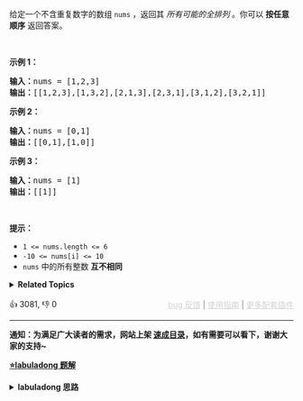 <p>给定一个不含重复数字的数组 <code>nums</code> ，返回其 <em>所有可能的全排列</em> 。你可以 <strong>按任意顺序</strong> 返回答案。</p>

<p>&nbsp;</p>

<p><strong>示例 1：</strong></p>

<pre>
<strong>输入：</strong>nums = [1,2,3]
<strong>输出：</strong>[[1,2,3],[1,3,2],[2,1,3],[2,3,1],[3,1,2],[3,2,1]]
</pre>

<p><strong>示例 2：</strong></p>

<pre>
<strong>输入：</strong>nums = [0,1]
<strong>输出：</strong>[[0,1],[1,0]]
</pre>

<p><strong>示例 3：</strong></p>

<pre>
<strong>输入：</strong>nums = [1]
<strong>输出：</strong>[[1]]
</pre>

<p>&nbsp;</p>

<p><strong>提示：</strong></p>

<ul> 
 <li><code>1 &lt;= nums.length &lt;= 6</code></li> 
 <li><code>-10 &lt;= nums[i] &lt;= 10</code></li> 
 <li><code>nums</code> 中的所有整数 <strong>互不相同</strong></li> 
</ul>

<details><summary><strong>Related Topics</strong></summary>数组 | 回溯</details><br>

<div>👍 3081, 👎 0<span style='float: right;'><span style='color: gray;'><a href='https://github.com/labuladong/fucking-algorithm/issues' target='_blank' style='color: lightgray;text-decoration: underline;'>bug 反馈</a> | <a href='https://labuladong.online/algo/fname.html?fname=jb插件简介' target='_blank' style='color: lightgray;text-decoration: underline;'>使用指南</a> | <a href='https://labuladong.online/algo/' target='_blank' style='color: lightgray;text-decoration: underline;'>更多配套插件</a></span></span></div>

<div id="labuladong"><hr>

**通知：为满足广大读者的需求，网站上架 [速成目录](https://labuladong.online/algo/intro/quick-learning-plan/)，如有需要可以看下，谢谢大家的支持~**



<p><strong><a href="https://labuladong.online/algo/practice-in-action/two-views-of-backtrack/" target="_blank">⭐️labuladong 题解</a></strong></p>
<details><summary><strong>labuladong 思路</strong></summary>


<div id="labuladong_solution_zh">

## 基本思路

[回溯算法详解](https://labuladong.online/algo/essential-technique/backtrack-framework/) 中就是拿这个问题来解释回溯模板的，首先画出回溯树来看一看：

![](https://labuladong.online/algo/images/subset/3.jpg)

写代码遍历这棵回溯树即可。

**详细题解**：
  - [回溯算法解题套路框架](https://labuladong.online/algo/essential-technique/backtrack-framework/)
  - [球盒模型：回溯算法穷举的两种视角](https://labuladong.online/algo/practice-in-action/two-views-of-backtrack/)
  - [回溯算法秒杀所有排列/组合/子集问题](https://labuladong.online/algo/essential-technique/permutation-combination-subset-all-in-one/)

</div>





<div id="solution">

## 解法代码



<div class="tab-panel"><div class="tab-nav">
<button data-tab-item="cpp" class="tab-nav-button btn " data-tab-group="default" onclick="switchTab(this)">cpp🤖</button>

<button data-tab-item="python" class="tab-nav-button btn " data-tab-group="default" onclick="switchTab(this)">python🤖</button>

<button data-tab-item="java" class="tab-nav-button btn active" data-tab-group="default" onclick="switchTab(this)">java🟢</button>

<button data-tab-item="go" class="tab-nav-button btn " data-tab-group="default" onclick="switchTab(this)">go🤖</button>

<button data-tab-item="javascript" class="tab-nav-button btn " data-tab-group="default" onclick="switchTab(this)">javascript🤖</button>
</div><div class="tab-content">
<div data-tab-item="cpp" class="tab-item " data-tab-group="default"><div class="highlight">

```cpp
// 注意：cpp 代码由 chatGPT🤖 根据我的 java 代码翻译。
// 本代码的正确性已通过力扣验证，如有疑问，可以对照 java 代码查看。

#include <vector>
#include <list>

class Solution {

    std::vector<std::vector<int>> res;

public:
    // 主函数，输入一组不重复的数字，返回它们的全排列
    std::vector<std::vector<int>> permute(std::vector<int>& nums) {
        std::list<int> track; // 记录「路径」
        std::vector<bool> used(nums.size(), false); // 「路径」中的元素会被标记为 true，避免重复使用
        
        backtrack(nums, track, used);
        return res;
    }

private:
    // 路径：记录在 track 中
    // 选择列表：nums 中不存在于 track 的那些元素（used[i] 为 false）
    // 结束条件：nums 中的元素全都在 track 中出现
    void backtrack(const std::vector<int>& nums, std::list<int>& track, std::vector<bool>& used) {
        // 触发结束条件
        if (track.size() == nums.size()) {
            res.push_back(std::vector<int>(track.begin(), track.end()));
            return;
        }

        for (int i = 0; i < nums.size(); i++) {
            // 排除不合法的选择
            if (used[i]) {
                // nums[i] 已经在 track 中，跳过
                continue;
            }
            // 做选择
            track.push_back(nums[i]);
            used[i] = true;
            // 进入下一层决策树
            backtrack(nums, track, used);
            // 取消选择
            track.pop_back();
            used[i] = false;
        }
    }
};
```

</div></div>

<div data-tab-item="python" class="tab-item " data-tab-group="default"><div class="highlight">

```python
# 注意：python 代码由 chatGPT🤖 根据我的 java 代码翻译。
# 本代码的正确性已通过力扣验证，如有疑问，可以对照 java 代码查看。

class Solution:
    def __init__(self):
        self.res = []

    # 主函数，输入一组不重复的数字，返回它们的全排列
    def permute(self, nums):
        # 记录「路径」
        track = []
        # 「路径」中的元素会被标记为 true，避免重复使用
        used = [False] * len(nums)
        
        self.backtrack(nums, track, used)
        return self.res

    # 路径：记录在 track 中
    # 选择列表：nums 中不存在于 track 的那些元素（used[i] 为 false）
    # 结束条件：nums 中的元素全都在 track 中出现
    def backtrack(self, nums, track, used):
        # 触发结束条件
        if len(track) == len(nums):
            self.res.append(track.copy())
            return

        for i in range(len(nums)):
            # 排除不合法的选择
            if used[i]: # <extend up -200>![](https://labuladong.online/algo/images/backtracking/6.jpg) #
                # nums[i] 已经在 track 中，跳过
                continue
            # 做选择
            track.append(nums[i])
            used[i] = True
            # 进入下一层决策树
            self.backtrack(nums, track, used)
            # 取消选择
            track.pop()
            used[i] = False
```

</div></div>

<div data-tab-item="java" class="tab-item active" data-tab-group="default"><div class="highlight">

```java
class Solution {

    List<List<Integer>> res = new LinkedList<>();

    // 主函数，输入一组不重复的数字，返回它们的全排列
    List<List<Integer>> permute(int[] nums) {
        // 记录「路径」
        LinkedList<Integer> track = new LinkedList<>();
        // 「路径」中的元素会被标记为 true，避免重复使用
        boolean[] used = new boolean[nums.length];
        
        backtrack(nums, track, used);
        return res;
    }

    // 路径：记录在 track 中
    // 选择列表：nums 中不存在于 track 的那些元素（used[i] 为 false）
    // 结束条件：nums 中的元素全都在 track 中出现
    void backtrack(int[] nums, LinkedList<Integer> track, boolean[] used) {
        // 触发结束条件
        if (track.size() == nums.length) {
            res.add(new LinkedList(track));
            return;
        }

        for (int i = 0; i < nums.length; i++) {
            // 排除不合法的选择
            if (used[i]) {/**<extend up -200>![](https://labuladong.online/algo/images/backtracking/6.jpg) */
                // nums[i] 已经在 track 中，跳过
                continue;
            }
            // 做选择
            track.add(nums[i]);
            used[i] = true;
            // 进入下一层决策树
            backtrack(nums, track, used);
            // 取消选择
            track.removeLast();
            used[i] = false;
        }
    }
}
```

</div></div>

<div data-tab-item="go" class="tab-item " data-tab-group="default"><div class="highlight">

```go
// 注意：go 代码由 chatGPT🤖 根据我的 java 代码翻译。
// 本代码的正确性已通过力扣验证，如有疑问，可以对照 java 代码查看。

func permute(nums []int) [][]int {
    res := [][]int{}
    // 记录「路径」
    track := []int{}
    // 「路径」中的元素会被标记为 true，避免重复使用
    used := make([]bool, len(nums))
    
    backtrack(nums, track, used, &res)
    return res
}

// 路径：记录在 track 中
// 选择列表：nums 中不存在于 track 的那些元素（used[i] 为 false）
// 结束条件：nums 中的元素全都在 track 中出现
func backtrack(nums []int, track []int, used []bool, res *[][]int) {
    // 触发结束条件
    if len(track) == len(nums) {
        temp := make([]int, len(track))
        copy(temp, track)
        *res = append(*res, temp)
        return
    }

    for i := 0; i < len(nums); i++ {
        // 排除不合法的选择
        if used[i] {
            // nums[i] 已经在 track 中，跳过
            continue
        }
        // 做选择
        track = append(track, nums[i])
        used[i] = true
        // 进入下一层决策树
        backtrack(nums, track, used, res)
        // 取消选择
        track = track[:len(track)-1]
        used[i] = false
    }
}
```

</div></div>

<div data-tab-item="javascript" class="tab-item " data-tab-group="default"><div class="highlight">

```javascript
// 注意：javascript 代码由 chatGPT🤖 根据我的 java 代码翻译。
// 本代码的正确性已通过力扣验证，如有疑问，可以对照 java 代码查看。

var permute = function(nums) {
    // 主函数，输入一组不重复的数字，返回它们的全排列
    let res = [];
    // 记录「路径」
    let track = [];
    // 「路径」中的元素会被标记为 true，避免重复使用
    let used = Array(nums.length).fill(false);

    // @visualize status(track)
    function backtrack(nums, track, used) {
        // 路径：记录在 track 中
        // 选择列表：nums 中不存在于 track 的那些元素（used[i] 为 false）
        // 结束条件：nums 中的元素全都在 track 中出现
        if (track.length === nums.length) {
            // 触发结束条件
            res.push([...track]);
            return;
        }

        for (let i = 0; i < nums.length; i++) {
            // 排除不合法的选择
            if (used[i]) {
                // nums[i] 已经在 track 中，跳过
                continue;
            }
            // 做选择
            // @visualize choose(nums[i])
            track.push(nums[i]);
            used[i] = true;
            // 进入下一层决策树
            backtrack(nums, track, used);
            // 取消选择
            // @visualize unchoose()
            track.pop();
            used[i] = false;
        }
    }

    backtrack(nums, track, used);
    return res;
};
```

</div></div>
</div></div>

<hr /><details open hint-container details><summary style="font-size: medium"><strong>🌈🌈 算法可视化 🌈🌈</strong></summary><div id="data_permutations"  category="leetcode" ></div><div class="resizable aspect-ratio-container" style="height: 100%;">
<div id="iframe_permutations"></div></div>
</details><hr /><br />

</div>
</details>
</div>

